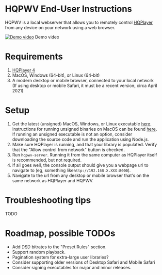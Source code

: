 
# HQPWV End-User Instructions  

HQPWV is a local webserver that allows you to remotely control <a href="https://www.signalyst.com/consumer.html" target="_blank">HQPlayer</a> from any device on your network using a web browser.

[![Demo video](https://i.vimeocdn.com/video/1226369138?mw=1200&mh=750)](https://vimeo.com/593569610 "Demo video")
Demo video

# Requirements    
1. <a href="https://www.signalyst.com/consumer.html" target="_blank">HQPlayer 4</a>
2. MacOS, Windows (64-bit), or Linux (64-bit)
3. A modern desktop or mobile browser, connected to your local network
   (If using desktop or mobile Safari, it must be a recent version, circa April 2021)
  
# Setup  
1. Get the latest (unsigned) MacOS, Windows, or Linux executable [here](https://github.com/zeropointnine/hqpwv/releases). Instructions for running unsigned binaries on MacOS can be found [here](https://support.apple.com/guide/mac-help/open-a-mac-app-from-an-unidentified-developer-mh40616/mac). If running an unsigned executable is not an option, consider downloading the source code and run the application using Node.js.
2. Make sure HQPlayer is running, and that your library is populated. Verify that the "Allow control from network" button is checked.
3. Run `hqpwv-server`. Running it from the same computer as HQPlayer itself is recommended, but not required.
4. If all goes well, the console output should give you a webpage url to navigate to (eg, something like`http://192.168.X.XXX:8000`).
5. Navigate to the url from any desktop or mobile browser that's on the same network as HQPlayer and HQPWV.
  
# Troubleshooting tips  
TODO
 
# Roadmap, possible TODOs
- Add DSD bitrates to the "Preset Rules" section.
- Support random playback.
- Pagination system for extra-large user libraries?
- Consider supporting older versions of Desktop Safari and Mobile Safari
- Consider signing executables for major and minor releases.
